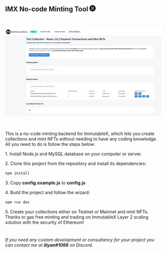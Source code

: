 ## IMX No-code Minting Tool ![](public/img/imx-logo.png)

&nbsp;

![](public/img/imx-nocode-minter-screenshot.png)

&nbsp;

This is a no-code minting backend for ImmutableX, which lets you create collections and mint NFTs without needing to have any coding knowledge. All you need to do is follow the steps below:


1\. Install Node.js and MySQL database on your computer or server.

2\. Clone this project from the repository and install its dependencies:

```bash
npm install
```

3\. Copy **config.example.js** to **config.js**

4\. Build the project and follow the wizard:

```bash
npm run dev
```
5\. Create your collections either on Testnet or Mainnet and mint NFTs. Thanks to gas free minting and trading on ImmutableX Layer 2 scaling solution with the security of Ethereum!

#

*If you need any custom development or consultancy for your project you can contact me at **iliyan#1066** on Discord.* 

